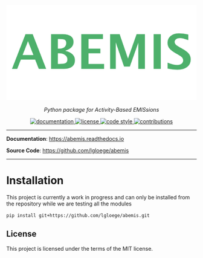 <p align="center">
  <a href="https://abemis.readthedocs.io/en/latest/"><img src="./docs/img/abemis-logo.png" alt="abemis"></a>
</p>

<p align="center">
    <em>Python package for Activity-Based EMISsions</em>
</p>

<p align="center">
<a href="https://abemis.readthedocs.io/en/latest/?badge=latest" target="_blank">
    <img src="https://readthedocs.org/projects/abemis/badge/?version=latest" alt="documentation">
</a>
<a href="https://opensource.org/licenses/MIT" target="_blank">
    <img src="https://img.shields.io/badge/License-MIT-blue.svg" alt="license">
</a>
<a href="https://github.com/python/black" target="_blank">
    <img src="https://img.shields.io/badge/code%20style-black-000000.svg" alt="code style">
</a>
<a href="https://github.com/lgloege/abemis/issues" target="_blank">
    <img src="https://img.shields.io/badge/contributions-welcome-brightgreen.svg?style=flat" alt="contributions">
</a>
</p>

---

**Documentation**: <a href="https://abemis.readthedocs.io" target="_blank">https://abemis.readthedocs.io</a>

**Source Code**: <a href="https://github.com/lgloege/abemis" target="_blank">https://github.com/lgloege/abemis</a>

---

# Installation
This project is currently a work in progress and can only be installed from the repository while we are testing all the modules
```
pip install git+https://github.com/lgloege/abemis.git
```

## License

This project is licensed under the terms of the MIT license.
